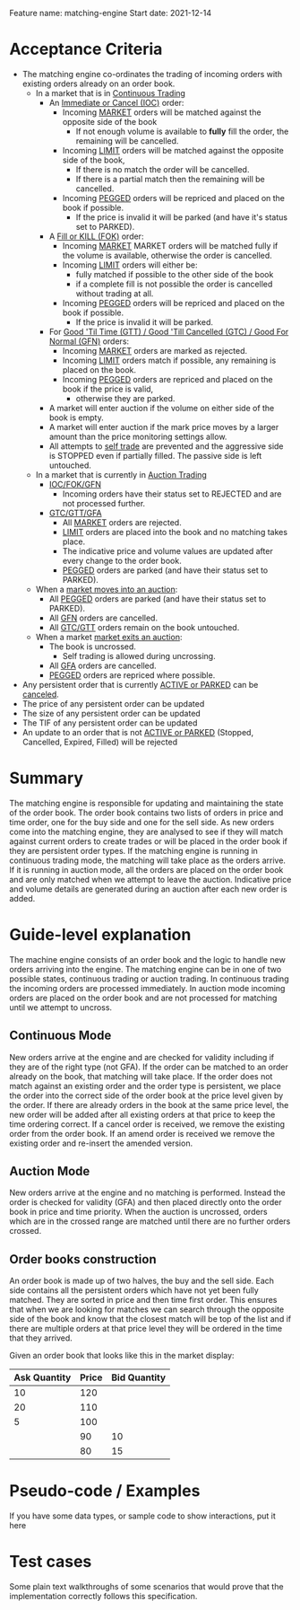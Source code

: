 Feature name: matching-engine
Start date: 2021-12-14

# Acceptance Criteria
 * The matching engine co-ordinates the trading of incoming orders with existing orders already on an order book.
   * In a market that is in [Continuous Trading](./0001-MKTF-market-framework.md#trading-mode---continuous-trading) 
     * An [Immediate or Cancel (IOC)](./0014-ORDT-order-types.md#time-in-force---validity) order:
       * Incoming [MARKET](./0014-ORDT-order_types.md#order-pricing-methods) orders will be matched against the opposite side of the book
         * If not enough volume is available to **fully** fill the order, the remaining will be cancelled.
       * Incoming [LIMIT](./0014-ORDT-order_types.md#order-pricing-methods) orders will be matched against the opposite side of the book,
         * If there is no match the order will be cancelled.
         * If there is a partial match then the remaining will be cancelled.
       * Incoming [PEGGED](./0014-ORDT-order_types.md#order-pricing-methods) orders will be repriced and placed on the book if possible.
         * If the price is invalid it will be parked (and have it's status set to PARKED).
     * A [Fill or KILL (FOK)](./0014-ORDT-order-types.md#time-in-force---validity) order:
       * Incoming [MARKET](./0014-ORDT-order_types.md#order-pricing-methods) MARKET orders will be matched fully if the volume is available, otherwise the order is cancelled.
       * Incoming [LIMIT](./0014-ORDT-order_types.md#order-pricing-methods) orders will either be:
         * fully matched if possible to the other side of the book
         * if a complete fill is not possible the order is cancelled without trading at all.
       * Incoming [PEGGED](./0014-ORDT-order_types.md#order-pricing-methods) orders will be repriced and placed on the book if possible.
         * If the price is invalid it will be parked.
     * For [Good 'Til Time (GTT) / Good 'Till Cancelled (GTC) / Good For Normal (GFN)](./0014-ORDT-order-types.md#time-in-force---validity) orders:
       * Incoming [MARKET](./0014-ORDT-order_types.md#order-pricing-methods) orders are marked as rejected.
       * Incoming [LIMIT](./0014-ORDT-order_types.md#order-pricing-methods) orders match if possible, any remaining is placed on the book.
       * Incoming [PEGGED](./0014-ORDT-order_types.md#order-pricing-methods) orders are repriced and placed on the book if the price is valid,
         * otherwise they are parked.
     * A market will enter auction if the volume on either side of the book is empty.
     * A market will enter auction if the mark price moves by a larger amount than the price monitoring settings allow.
     * All attempts to [self trade](./0024-OSTA-order_status.md#wash-trading) are prevented and the aggressive side is STOPPED even if partially filled. The passive side is left untouched.
   * In a market that is currently in [Auction Trading](./0026-AUCT-auctions.md)
     * [IOC/FOK/GFN](./0014-ORDT-order-types.md#time-in-force---validity)  
       * Incoming orders have their status set to REJECTED and are not processed further.
     * [GTC/GTT/GFA](./0014-ORDT-order-types.md#time-in-force---validity)
       * All [MARKET](./0014-ORDT-order_types.md#order-pricing-methods) orders are rejected.
       * [LIMIT](./0014-ORDT-order_types.md#order-pricing-methods) orders are placed into the book and no matching takes place.
       * The indicative price and volume values are updated after every change to the order book.
       * [PEGGED](./0014-ORDT-order_types.md#order-pricing-methods) orders are parked (and have their status set to PARKED).
   * When a [market moves into an auction](./0026-auctions.md#upon-entering-auction-mode):
     * All [PEGGED](./0014-ORDT-order_types.md#auction) orders are parked (and have their status set to PARKED).
     * All [GFN](./0014-ORDT-order-types.md#time-in-force---validity) orders are cancelled.
     * All [GTC/GTT](./0014-ORDT-order-types.md#time-in-force---validity) orders remain on the book untouched.
   * When a market [market exits an auction](./0026-auctions.md#upon-exiting-auction-mode):
     * The book is uncrossed.
       * Self trading is allowed during uncrossing.
     * All [GFA](./0014-ORDT-order-types.md#time-in-force---validity) orders are cancelled.
     * [PEGGED](./0014-ORDT-order_types.md#order-pricing-methods) orders are repriced where possible.
  * Any persistent order that is currently [ACTIVE or PARKED](./0024-OSTA-order_status.md) can be [canceled](./0033-CANC-cancel-orders.md).
  * The price of any persistent order can be updated
  * The size of any persistent order can be updated
  * The TIF of any persistent order can be updated
  * An update to an order that is not [ACTIVE or PARKED](./0024-OSTA-order_status.md) (Stopped, Cancelled, Expired, Filled) will be rejected

# Summary
The matching engine is responsible for updating and maintaining the state of the order book. The order book contains two lists of orders in price and time order, one for the buy side and one for the sell side. As new orders come into the matching engine, they are analysed to see if they will match against current orders to create trades or will be placed in the order book if they are persistent order types. If the matching engine is running in continuous trading mode, the matching will take place as the orders arrive. If it is running in auction mode, all the orders are placed on the order book and are only matched when we attempt to leave the auction. Indicative price and volume details are generated during an auction after each new order is added.

# Guide-level explanation
The machine engine consists of an order book and the logic to handle new orders arriving into the engine. The matching engine can be in one of two possible states, continuous trading or auction trading. In continuous trading the incoming orders are processed immediately. In auction mode incoming orders are placed on the order book and are not processed for matching until we attempt to uncross. 

## Continuous Mode
New orders arrive at the engine and are checked for validity including if they are of the right type (not GFA). If the order can be matched to an order already on the book, that matching will take place. If the order does not match against an existing order and the order type is persistent, we place the order into the correct side of the order book at the price level given by the order. If there are already orders in the book at the same price level, the new order will be added after all existing orders at that price to keep the time ordering correct. If a cancel order is received, we remove the existing order from the order book. If an amend order is received we remove the existing order and re-insert the amended version.

## Auction Mode
New orders arrive at the engine and no matching is performed. Instead the order is checked for validity (GFA) and then placed directly onto the order book in price and time priority. When the auction is uncrossed, orders which are in the crossed range are matched until there are no further orders crossed.

## Order books construction

An order book is made up of two halves, the buy and the sell side. Each side contains all the persistent orders which have not yet been fully matched. They are sorted in price and then time first order. This ensures that when we are looking for matches we can search through the opposite side of the book and know that the closest match will be top of the list and if there are multiple orders at that price level they will be ordered in the time that they arrived.

Given an order book that looks like this in the market display:

| Ask Quantity | Price | Bid Quantity |
|--------------|-------|--------------|
| 10 | 120 | |
| 20 | 110 | |
| 5  | 100 | |
| | 90 | 10 |
| | 80 | 15 |



# Pseudo-code / Examples
If you have some data types, or sample code to show interactions, put it here

# Test cases
Some plain text walkthroughs of some scenarios that would prove that the implementation correctly follows this specification.
